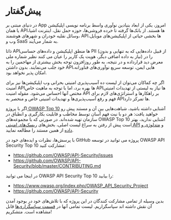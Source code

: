 # پیش‌گفتار

در دنیای مبتنی بر App امروز، یکی از ابعاد بنیادین نوآوری واسط برنامه نویسی اپلیکیشن  یا همان APIها هستند. از بانک‌‌ها گرفته تا خرده فروشی‌‌ها، حوزه حمل نقل، اینترنت اشیا، وسائل نقلیه خودران و شهرهای هوشمند، APIها بخشی حیاتی از اپلیکیشن‌‌های موبایل، وب و SaaS به شمار می‌آیند.

ذاتا APIها منطق اپلیکیشن و داده‌‌های حساسی PII (از قبیل داده‌‌هایی که به تنهایی و بدون نیاز به داده اضافی دیگر، هویت یک کاربر را عیان می کنند نظیر شماره ملی) را در معرض دید قرارداده و در نتیجه، به طور روزافزون توجه بخش بیشتری از مهاجمین را به خود جلب می‌نمایند. بدون داشتن APIهایی ایمن، توسعه سریع نوآوری‌‌های فناورانه، امکان پذیر نخواهد بود.

اگر چه کماکان می‌توان از لیست ده آسیب‌پذیری امنیتی بحرانی وب اپلیکیشن‌‌ها نیز برای امنیت APIها بهره برد، اما با توجه به ماهیت خاص APIها نیاز به لیستی از تهدیدات امنیتی مختص آنها احساس می‌شود. مقوله امنیت API بر راهکارها و استراتژی‌‌های لازم برای فهم و رفع آسیب‌پذیری‌‌ها و تهدیدات امنیتی خاص و منحصر به APIها تمرکز دارد.

اگر با [پروژه OWASP Top 10][1] آشنایی داشته باشید، شباهت‌‌هایی بین آن و مستند پیش رو خواهید یافت: هر دو با نیت فهم آسان توسط مخاطب و قابلیت بکارگیری و انطباق در سازمان تهیه شده‌اند. در صورتی که با مجموعه‌‌های OWASP Top 10 آشنایی ندارید، بهتر است پیش از رفتن به سراغ لیست اصلی، بخش‌‌های [ریسک‌‌های امنیتی API][2] و [متدلوژی و داده][3] از همین مستند را مطالعه نمایید.

با پرسش‌‌ها، نظرات و ایده‌‌های خود در GitHub پروژه می توانید در توسعه OWASP API Security Top 10 مشارکت کنید:

* https://github.com/OWASP/API-Security/issues
* https://github.com/OWASP/API-Security/blob/master/CONTRIBUTING.md

در اینجا می توانید OWASP API Security Top 10 را بیابید:

* https://www.owasp.org/index.php/OWASP_API_Security_Project
* https://github.com/OWASP/API-Security

بدین وسیله از تمامی مشارکت کنندگان در این پروژه که با تلاش‌‌های خود در بوجود آمدن آن نقش داشته اند سپاسگزاریم. لیست تمامی آنها در [قسمت سپاسگزاری‌‌ها][4] قابل مشاهده است. متشکریم!

[1]: https://www.owasp.org/index.php/Category:OWASP_Top_Ten_Project
[2]: ./0x10-api-security-risks.md
[3]: ./0xd0-about-data.md
[4]: ./0xd1-acknowledgments.md
